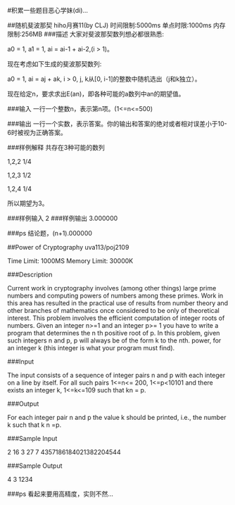 #积累一些题目恶心学妹(di)...

##随机斐波那契
hiho月赛11(by CLJ)
时间限制:5000ms
单点时限:1000ms
内存限制:256MB
###描述
大家对斐波那契数列想必都很熟悉:

a0 = 1, a1 = 1, ai = ai-1 + ai-2,(i > 1)。

现在考虑如下生成的斐波那契数列:

a0 = 1, ai = aj + ak, i > 0, j, k从[0, i-1]的整数中随机选出（j和k独立）。

现在给定n，要求求出E(an)，即各种可能的a数列中an的期望值。

###输入
一行一个整数n，表示第n项。(1<=n<=500)

###输出
一行一个实数，表示答案。你的输出和答案的绝对或者相对误差小于10-6时被视为正确答案。

###样例解释
共存在3种可能的数列

1,2,2  1/4

1,2,3  1/2

1,2,4  1/4

所以期望为3。

###样例输入
2
###样例输出
3.000000

###ps
结论题，(n+1).000000

##Power of Cryptography
uva113/poj2109

Time Limit: 1000MS		Memory Limit: 30000K

###Description

Current work in cryptography involves (among other things) large prime numbers and computing powers of numbers among these primes. Work in this area has resulted in the practical use of results from number theory and other branches of mathematics once considered to be only of theoretical interest. 
This problem involves the efficient computation of integer roots of numbers. 
Given an integer n>=1 and an integer p>= 1 you have to write a program that determines the n th positive root of p. In this problem, given such integers n and p, p will always be of the form k to the nth. power, for an integer k (this integer is what your program must find).

###Input

The input consists of a sequence of integer pairs n and p with each integer on a line by itself. For all such pairs 1<=n<= 200, 1<=p<10101 and there exists an integer k, 1<=k<=109 such that kn = p.

###Output

For each integer pair n and p the value k should be printed, i.e., the number k such that k n =p.

###Sample Input

2 16
3 27
7 4357186184021382204544

###Sample Output

4
3
1234

###ps
看起来要用高精度，实则不然...

